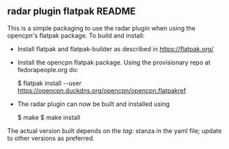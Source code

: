radar plugin flatpak README
---------------------------

This is a simple packaging to use the radar plugin when using the opencpn's
flatpak package. To build and install:

  - Install flatpak and flatpak-builder as described in https://flatpak.org/
  - Install the opencpn flatpak package. Using the provisionary repo at
    fedorapeople.org do:

      $ flatpak install --user \
          https://opencpn.duckdns.org/opencpn/opencpn.flatpakref

  - The radar plugin can now be built and installed using

      $ make
      $ make install

The actual version built depends on the *tag:* stanza in the yaml file;
update to other versions as preferred.
